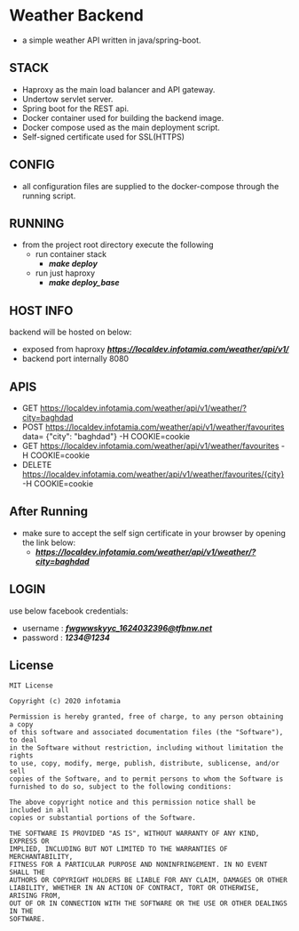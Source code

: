 # Weather Backend
- a simple weather API written in java/spring-boot.
## STACK
- Haproxy as the main load balancer and API gateway.
- Undertow servlet server.
- Spring boot for the REST api.
- Docker container used for building the backend image.
- Docker compose used as the main deployment script.
- Self-signed certificate used for SSL(HTTPS)

## CONFIG
- all configuration files are supplied to the docker-compose through the running script.

## RUNNING
- from the project root directory execute the following
    - run container stack
        - ***make deploy***
    - run just haproxy
        - ***make deploy_base***
## HOST INFO
backend will be hosted on below:
- exposed from haproxy ***https://localdev.infotamia.com/weather/api/v1/***
- backend port internally 8080

## APIS
- GET https://localdev.infotamia.com/weather/api/v1/weather/?city=baghdad
- POST https://localdev.infotamia.com/weather/api/v1/weather/favourites data= {"city": "baghdad"} -H COOKIE=cookie
- GET https://localdev.infotamia.com/weather/api/v1/weather/favourites -H COOKIE=cookie
- DELETE https://localdev.infotamia.com/weather/api/v1/weather/favourites/{city} -H COOKIE=cookie

## After Running
- make sure to accept the self sign certificate in your browser by opening the link below:
    - ***https://localdev.infotamia.com/weather/api/v1/weather/?city=baghdad***
    
## LOGIN
use below facebook credentials:
- username : ***fwgwwskyyc_1624032396@tfbnw.net***
- password : ***1234@1234***

## License
```
MIT License

Copyright (c) 2020 infotamia

Permission is hereby granted, free of charge, to any person obtaining a copy
of this software and associated documentation files (the "Software"), to deal
in the Software without restriction, including without limitation the rights
to use, copy, modify, merge, publish, distribute, sublicense, and/or sell
copies of the Software, and to permit persons to whom the Software is
furnished to do so, subject to the following conditions:

The above copyright notice and this permission notice shall be included in all
copies or substantial portions of the Software.

THE SOFTWARE IS PROVIDED "AS IS", WITHOUT WARRANTY OF ANY KIND, EXPRESS OR
IMPLIED, INCLUDING BUT NOT LIMITED TO THE WARRANTIES OF MERCHANTABILITY,
FITNESS FOR A PARTICULAR PURPOSE AND NONINFRINGEMENT. IN NO EVENT SHALL THE
AUTHORS OR COPYRIGHT HOLDERS BE LIABLE FOR ANY CLAIM, DAMAGES OR OTHER
LIABILITY, WHETHER IN AN ACTION OF CONTRACT, TORT OR OTHERWISE, ARISING FROM,
OUT OF OR IN CONNECTION WITH THE SOFTWARE OR THE USE OR OTHER DEALINGS IN THE
SOFTWARE.
```
 

